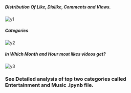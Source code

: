 ##### Distribution Of Like, Dislike, Comments and Views.
![y1](https://user-images.githubusercontent.com/41076250/101457558-b36cef00-395b-11eb-9fee-af21bfb00658.png)
##### Categories
![y2](https://user-images.githubusercontent.com/41076250/101457567-b667df80-395b-11eb-82b1-a94e2c92bb4d.png)
##### In Which Month and Hour most likes videos get?
![y3](https://user-images.githubusercontent.com/41076250/101457577-b8ca3980-395b-11eb-9e9b-92a679704d06.png)
### See Detailed analysis of top two categories called Entertainment and Music .ipynb file.
